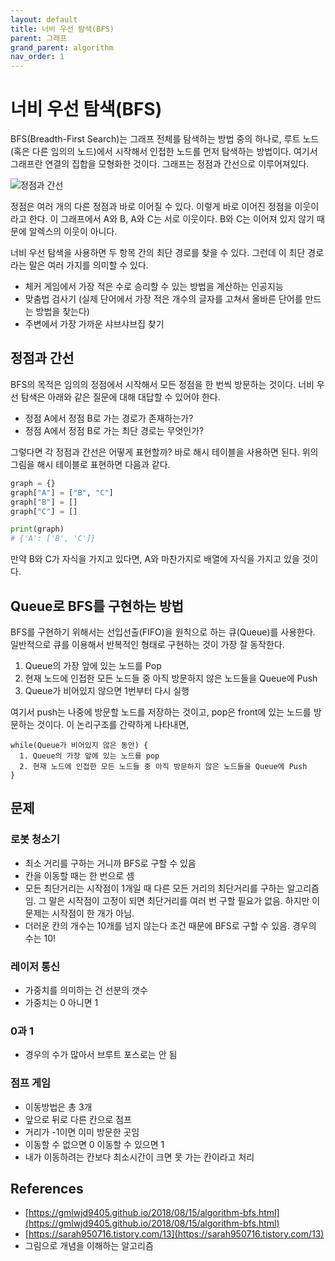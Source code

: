 ```yaml
---
layout: default
title: 너비 우선 탐색(BFS)
parent: 그래프
grand_parent: algorithm
nav_order: 1
---
```


# 너비 우선 탐색(BFS)

BFS(Breadth-First Search)는 그래프 전체를 탐색하는 방법 중의 하나로, 루트 노드(혹은 다른 임의의 노드)에서 시작해서 인접한 노드를 먼저 탐색하는 방법이다. 여기서 그래프란 연결의 집합을 모형화한 것이다. 그래프는 정점과 간선으로 이루어져있다.

![정점과 간선]({{site.url}}/TIL/assets/images/algorithm/bfs/bfs_1.png)

정점은 여러 개의 다른 정점과 바로 이어질 수 있다. 이렇게 바로 이어진 정점을 이웃이라고 한다. 이 그래프에서 A와 B, A와 C는 서로 이웃이다. B와 C는 이어져 있지 않기 때문에 알렉스의 이웃이 아니다.

너비 우선 탐색을 사용하면 두 항목 간의 최단 경로를 찾을 수 있다. 그런데 이 최단 경로라는 말은 여러 가지를 의미할 수 있다.

* 체커 게임에서 가장 적은 수로 승리할 수 있는 방법을 계산하는 인공지능
* 맞춤법 검사기 (실제 단어에서 가장 적은 개수의 글자를 고쳐서 올바른 단어를 만드는 방법을 찾는다)
* 주변에서 가장 가까운 샤브샤브집 찾기

## 정점과 간선

BFS의 목적은 임의의 정점에서 시작해서 모든 정점을 한 번씩 방문하는 것이다. 너비 우선 탐색은 아래와 같은 질문에 대해 대답할 수 있어야 한다.

* 정점 A에서 정점 B로 가는 경로가 존재하는가?
* 정점 A에서 정점 B로 가는 최단 경로는 무엇인가?

그렇다면 각 정점과 간선은 어떻게 표현할까? 바로 해시 테이블을 사용하면 된다. 위의 그림을 해시 테이블로 표현하면 다음과 같다.

```python
graph = {}
graph["A"] = ["B", "C"]
graph["B"] = []
graph["C"] = []

print(graph)
# {'A': ['B', 'C']}
```

만약 B와 C가 자식을 가지고 있다면, A와 마찬가지로 배열에 자식을 가지고 있을 것이다.

## Queue로 BFS를 구현하는 방법

BFS를 구현하기 위해서는 선입선출(FIFO)을 원칙으로 하는 큐(Queue)를 사용한다. 일반적으로 큐를 이용해서 반복적인 형태로 구현하는 것이 가장 잘 동작한다.

1. Queue의 가장 앞에 있는 노드를 Pop
2. 현재 노드에 인접한 모든 노드들 중 아직 방문하지 않은 노드들을 Queue에 Push
3. Queue가 비어있지 않으면 1번부터 다시 실행

여기서 push는 나중에 방문할 노드를 저장하는 것이고, pop은 front에 있는 노드를 방문하는 것이다. 이 논리구조를 간략하게 나타내면,

```text
while(Queue가 비어있지 않은 동안) {
  1. Queue의 가장 앞에 있는 노드를 pop
  2. 현재 노드에 인접한 모든 노드들 중 아직 방문하지 않은 노드들을 Queue에 Push
}
```

## 문제

### 로봇 청소기

* 최소 거리를 구하는 거니까 BFS로 구할 수 있음
* 칸을 이동할 때는 한 번으로 셈
* 모든 최단거리는 시작점이 1개일 때 다른 모든 거리의 최단거리를 구하는 알고리즘임. 그 말은 시작점이 고정이 되면 최단거리를 여러 번 구할 필요가 없음. 하지만 이 문제는 시작점이 한 개가 아님.
* 더러운 칸의 개수는 10개를 넘지 않는다 조건 때문에 BFS로 구할 수 있음. 경우의 수는 10!

### 레이저 통신

* 가중치를 의미하는 건 선분의 갯수
* 가중치는 0 아니면 1

### 0과 1

* 경우의 수가 많아서 브루트 포스로는 안 됨

### 점프 게임

* 이동방법은 총 3개
* 앞으로 뒤로 다른 칸으로 점프
* 거리가 -1이면 이미 방문한 곳임
* 이동할 수 없으면 0 이동할 수 있으면 1
* 내가 이동하려는 칸보다 최소시간이 크면 못 가는 칸이라고 처리

## References

* [https://gmlwjd9405.github.io/2018/08/15/algorithm-bfs.html](https://gmlwjd9405.github.io/2018/08/15/algorithm-bfs.html)
* [https://sarah950716.tistory.com/13](https://sarah950716.tistory.com/13)
* 그림으로 개념을 이해하는 알고리즘
